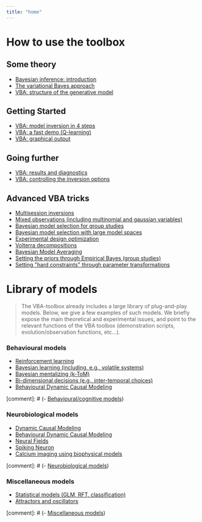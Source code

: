 ```yaml
---
title: "home"
---
```


# How to use the toolbox

## Some theory

- [Bayesian inference: introduction](Bayesian-modelling-introduction)
- [The variational Bayes approach](The-variational-Bayesian-approach)
- [VBA: structure of the generative model](Structure-of-VBA's-generative-model)

## Getting Started

- [VBA: model inversion in 4 steps](VBA-model-inversion-in-4-steps)
- [VBA: a fast demo (Q-learning)](Fast-demo-Q-learning-model)
- [VBA: graphical output](VBA-graphical-output)

## Going further

- [VBA: results and diagnostics](VBA-output-structure)
- [VBA: controlling the inversion options](Controlling-the-inversion-using-VBA-options)


## Advanced VBA tricks

- [Multisession inversions](Multisession)
- [Mixed observations (including multinomial and gaussian variables)](Multisources)
- [Bayesian model selection for group studies](BMS-for-group-studies)
- [Bayesian model selection with large model spaces](Comparing-large-spaces-of-models)
- [Experimental design optimization](Optimizing-the-experimental-design)
- [Volterra decompositions](Volterra-decomposition)
- [Bayesian Model Averaging](VBA-BMA)
- [Setting the priors through Empirical Bayes (group studies)](VBA-MFX)
- [Setting "hard constraints" through parameter transformations](param-transform)

# Library of models

> The VBA-toolbox already includes a large library of plug-and-play models. Below, we give a few examples of such models. We briefly expose the main theoretical and experimental issues, and point to the relevant functions of the VBA toolbox (demonstration scripts, evolution/observation functions, etc...).

### Behavioural models

- [Reinforcement learning](Reinforcement-learning)
- [Bayesian learning (including, e.g., volatile systems)](bayesian-learning)
- [Bayesian mentalizing (k-ToM)](ktom)
- [Bi-dimensional decisions (e.g., inter-temporal choices)](intertemporal-choice)
- [Behavioural Dynamic Causal Modeling](behavioural-DCM)


[comment]: # (- [Behavioural/cognitive models](Behavioural-cognitive-models))

### Neurobiological models

- [Dynamic Causal Modeling](dcm)
- [Behavioural Dynamic Causal Modeling](behavioural-DCM)
- [Neural Fields](neural-fields)
- [Spiking Neuron](spiking-neuron)
- [Calcium imaging using biophysical models](CaBBI)

[comment]: # (- [Neurobiological models](Neurobiological-models))

### Miscellaneous models

- [Statistical models (GLM, RFT, classification)](statistical-models)
- [Attractors and oscillators](Dynamical-models)


[comment]: # (- [Miscellaneous models](Miscellaneous-models))
